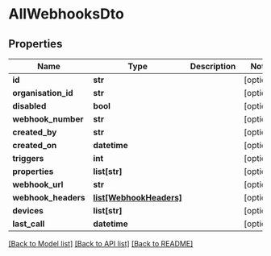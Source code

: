# AllWebhooksDto


## Properties
Name | Type | Description | Notes
------------ | ------------- | ------------- | -------------
**id** | **str** |  | [optional] 
**organisation_id** | **str** |  | [optional] 
**disabled** | **bool** |  | [optional] 
**webhook_number** | **str** |  | [optional] 
**created_by** | **str** |  | [optional] 
**created_on** | **datetime** |  | [optional] 
**triggers** | **int** |  | [optional] 
**properties** | **list[str]** |  | [optional] 
**webhook_url** | **str** |  | [optional] 
**webhook_headers** | [**list[WebhookHeaders]**](WebhookHeaders.md) |  | [optional] 
**devices** | **list[str]** |  | [optional] 
**last_call** | **datetime** |  | [optional] 

[[Back to Model list]](../README.md#documentation-for-models) [[Back to API list]](../README.md#documentation-for-api-endpoints) [[Back to README]](../README.md)


